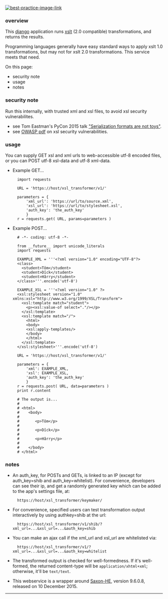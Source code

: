 [![best-practice-image-link](https://library.brown.edu/good_code/project_image/xslt_service/)](https://library.brown.edu/good_code/project_info/xslt_service/)


### overview ###

This [django](https://www.djangoproject.com) application runs [xslt](https://en.wikipedia.org/wiki/XSLT) (2.0 compatible) transformations, and returns the results.

Programming languages generally have easy standard ways to apply xslt 1.0 transformations, but may not for xslt 2.0 transformations. This service meets that need.

On this page:

- security note
- usage
- notes


### security note ###

Run this internally, with trusted xml and xsl files, to avoid xsl security vulnerabilites.

- see Tom Eastman's PyCon 2015 talk ["Serialization formats are not toys"](https://www.youtube.com/watch?v=kjZHjvrAS74).
- see [OWASP pdf](https://www.owasp.org/images/a/ae/OWASP_Switzerland_Meeting_2015-06-17_XSLT_SSRF_ENG.pdf) on xsl security vulnerabilities.


### usage ###

You can supply GET xsl and xml urls to web-accessible utf-8 encoded files, or you can POST utf-8 xsl-data and utf-8 xml-data.

- Example GET...

        import requests

        URL = 'https://host/xsl_transformer/v1/'

        parameters = {
            'xml_url': 'https://url/to/source.xml',
            'xsl_url': 'https://url/to/stylesheet.xsl',
            'auth_key': 'the_auth_key'
            }
        r = requests.get( URL, params=parameters )

- Example POST...

        # -*- coding: utf-8 -*-

        from __future__ import unicode_literals
        import requests

        EXAMPLE_XML = '''<?xml version="1.0" encoding="UTF-8"?>
        <class>
          <student>Tôm</student>
          <student>Dĭck</student>
          <student>Hârry</student>
        </class>'''.encode('utf-8')

        EXAMPLE_XSL = '''<?xml version="1.0" ?>
        <xsl:stylesheet version="1.0" xmlns:xsl="http://www.w3.org/1999/XSL/Transform">
          <xsl:template match="student">
            <p><xsl:value-of select="."/></p>
          </xsl:template>
          <xsl:template match="/">
            <html>
            <body>
            <xsl:apply-templates/>
            </body>
            </html>
          </xsl:template>
        </xsl:stylesheet>'''.encode('utf-8')

        URL = 'https://host/xsl_transformer/v1/'

        parameters = {
            'xml': EXAMPLE_XML,
            'xsl': EXAMPLE_XSL,
            'auth_key': 'the_auth_key'
            }
        r = requests.post( URL, data=parameters )
        print r.content

        # The output is...
        #
        # <html>
        #    <body>
        #
        #       <p>Tôm</p>
        #
        #       <p>Dĭck</p>
        #
        #       <p>Hârry</p>
        #
        #    </body>
        # </html>


### notes ###

- An auth_key, for POSTs and GETs, is linked to an IP (except for auth_key=shib and auth_key=whitelist). For convenience, developers can see their ip, and get a randomly generated key which can be added to the app's settings file, at:

        https://host/xsl_transformer/keymaker/

- For convenience, specified users can test transformation output interactively by using authkey=shib at the url:

        https://host/xsl_transformer/v1/shib/?xml_url=...&xsl_url=...&auth_key=shib

- You can make an ajax call if the xml_url and xsl_url are whitelisted via:

        https://host/xsl_transformer/v1/?xml_url=...&xsl_url=...&auth_key=whitelist

- The transformed output is checked for well-formedness. If it's well-formed, the returned content-type will be `application/xhtml+xml`; otherwise, it'll be `text/text`.

- This webservice is a wrapper around [Saxon-HE](http://www.saxonica.com/download/opensource.xml), version 9.6.0.8, released on 10 December 2015.

---
